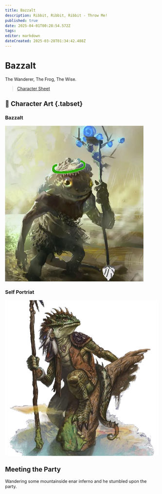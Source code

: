 ```yaml
---
title: Bazzalt
description: Ribbit, Ribbit, Ribbit - Throw Me!
published: true
date: 2025-04-01T00:28:54.572Z
tags: 
editor: markdown
dateCreated: 2025-03-28T01:34:42.488Z
---
```


# Bazzalt
The Wanderer, The Frog, The Wise.

> [Character Sheet](/characters/bazzert/bazzalt___roll20_characters.pdf)

## 📜 Character Art {.tabset}
### Bazzalt
![bazzalt.webp](/characters/bazzert/bazzalt.webp)
### Self Portriat
![bazzalt.webp](/characters/bazzert/bazzalt.png)

## Meeting the Party
Wandering some mountainside enar inferno and he stumbled upon the party.

